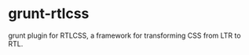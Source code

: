 grunt-rtlcss
============

grunt plugin for RTLCSS, a framework for transforming CSS from LTR to RTL.
